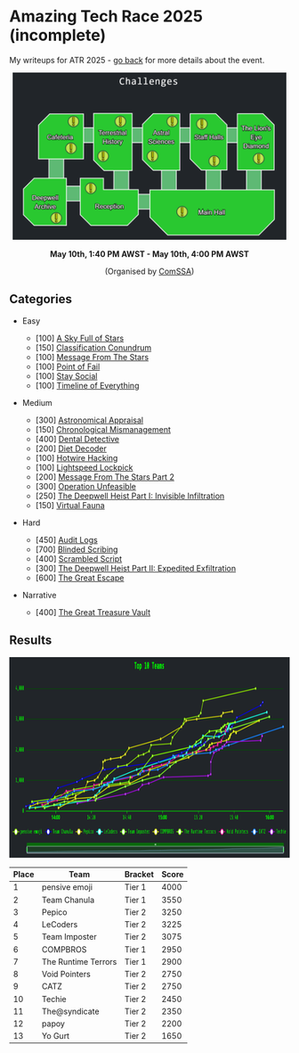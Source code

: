 # Amazing Tech Race 2025 (incomplete)

My writeups for ATR 2025 - [go back](../README.md) for more details about the event.

<p align="center"><img src="./theme.png" alt="ATR 2025 Theme" height="300px" /></p>

<p align="center"><strong>May 10th, 1:40 PM AWST - May 10th, 4:00 PM AWST</strong></p>

<p align="center">(Organised by <a href="https://comssa.org.au/">ComSSA</a>)</p>

## Categories

- Easy
   - [100] [A Sky Full of Stars](easy/a_sky_full_of_stars/README.md)
   - [150] [Classification Conundrum](easy/classification_conundrum/README.md)
   - [100] [Message From The Stars](easy/message_from_the_stars/README.md)
   - [100] [Point of Fail](easy/point_of_fail/README.md)
   - [100] [Stay Social](easy/stay_social/README.md)
   - [100] [Timeline of Everything](easy/timeline_of_everything/README.md)

- Medium
   - [300] [Astronomical Appraisal](medium/astronomical_appraisal/README.md)
   - [150] [Chronological Mismanagement](medium/chronological_mismanagement/README.md)
   - [400] [Dental Detective](medium/dental_detective/README.md)
   - [200] [Diet Decoder](medium/diet_decoder/README.md)
   - [100] [Hotwire Hacking](medium/hotwire_hacking/README.md)
   - [100] [Lightspeed Lockpick](medium/lightspeed_lockpick/README.md)
   - [200] [Message From The Stars Part 2](medium/message_from_the_stars_part_2/README.md)
   - [300] [Operation Unfeasible](medium/operation_unfeasible/README.md)
   - [250] [The Deepwell Heist Part I: Invisible Infiltration](medium/the_deepwell_heist_part_i_invisible_infiltration/README.md)
   - [150] [Virtual Fauna](medium/virtual_fauna/README.md)

- Hard
   - [450] [Audit Logs](hard/audit_logs/README.md)
   - [700] [Blinded Scribing](hard/blinded_scribing/README.md)
   - [400] [Scrambled Script](hard/scrambled_script/README.md)
   - [300] [The Deepwell Heist Part II: Expedited Exfiltration](hard/the_deepwell_heist_part_ii_expedited_exfiltration/README.md)
   - [600] [The Great Escape](hard/the_great_escape/README.md)

- Narrative
   - [400] [The Great Treasure Vault](narrative/the_great_treasure_vault/README.md)

## Results

<p align="center"><img src="scoreboard.png" alt="ATR Team Results" height="360px" /></p>

| Place | Team | Bracket | Score |
| --- | --- | --- | --- |
| 1 | pensive emoji | Tier 1 | 4000 |
| 2 | Team Chanula | Tier 1 | 3550 |
| 3 | Pepico | Tier 2 | 3250 |
| 4 | LeCoders | Tier 2 | 3225 |
| 5 | Team Imposter | Tier 2 | 3075 |
| 6 | COMPBROS | Tier 1 | 2950 |
| 7 | The Runtime Terrors | Tier 1 | 2900 |
| 8 | Void Pointers | Tier 2 | 2750 |
| 9 | CATZ | Tier 2 | 2750 |
| 10 | Techie | Tier 2 | 2450 |
| 11 | The@syndicate | Tier 2 | 2350 |
| 12 | papoy | Tier 2 | 2200 |
| 13 | Yo Gurt | Tier 2 | 1650 |
